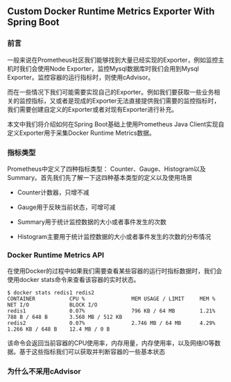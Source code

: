 ## Custom Docker Runtime Metrics Exporter With Spring Boot

### 前言

一般来说在Prometheus社区我们能够找到大量已经实现的Exporter，例如监控主机时我们会使用Node Exporter，监控Mysql数据库时我们会用到Mysql Exporter。监控容器的运行指标时，则使用cAdvisor。

而在一些情况下我们可能需要实现自己的Exporter。例如我们要获取一些业务相关的监控指标，又或者是现成的Exporter无法直接提供我们需要的监控指标时，我们需要创建自定义的Exporter或者对现有Exporter进行补充。

本文中我们将介绍如何在Spring Boot基础上使用Prometheus Java Client实现自定义Exporter用于采集Docker Runtime Metrics数据。

### 指标类型

Prometheus中定义了四种指标类型： Counter、Gauge、Histogram以及Summary。首先我们先了解一下这四种基本类型的定义以及使用场景

* Counter计数器，只增不减

* Gauge用于反映当前状态，可增可减

* Summary用于统计监控数据的大小或者事件发生的次数

* Histogram主要用于统计监控数据的大小或者事件发生的次数的分布情况

### Docker Runtime Metrics API

在使用Docker的过程中如果我们需要查看某些容器的运行时指标数据时，我们会使用docker stats命令来查看该容器的实时状态。

```
$ docker stats redis1 redis2
CONTAINER           CPU %               MEM USAGE / LIMIT     MEM %               NET I/O             BLOCK I/O
redis1              0.07%               796 KB / 64 MB        1.21%               788 B / 648 B       3.568 MB / 512 KB
redis2              0.07%               2.746 MB / 64 MB      4.29%               1.266 KB / 648 B    12.4 MB / 0 B
```

该命令会返回当前容器的CPU使用率，内存用量，内存使用率，以及网络IO等数据。基于这些指标我们可以获取并判断容器的一些基本状态

### 为什么不采用cAdvisor